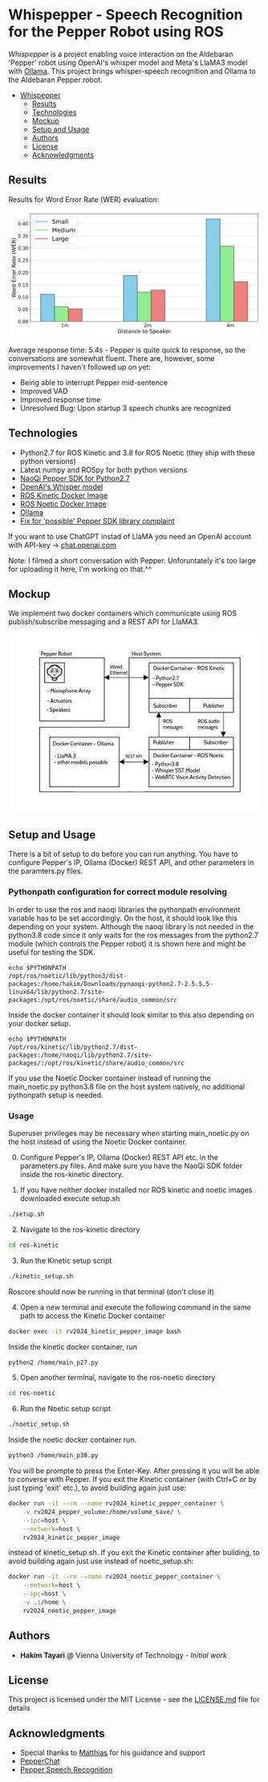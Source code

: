 # Whispepper - Speech Recognition for the Pepper Robot using ROS
*Whispepper* is a project enabling voice interaction on the Aldebaran 'Pepper' robot using OpenAI's whisper model and Meta's LlaMA3 model with [Ollama](https://ollama.com/). This project brings whisper-speech recognition and Ollama to the Aldebaran Pepper robot. 

- [Whispepper](#whispepper)
  * [Results](#results)
  * [Technologies](#technologies)
  * [Mockup](#mockup)
  * [Setup and Usage](#setup-and-configuration)
  * [Authors](#authors)
  * [License](#license)
  * [Acknowledgments](#acknowledgments)

## Results

Results for Word Error Rate (WER) evaluation: 

![graph](/eval/wer_graph.svg)

Average response time: 5.4s - Pepper is quite quick to response, so the conversations are somewhat fluent. There are, however, some improvements I haven't followed up on yet:
- Being able to interrupt Pepper mid-sentence
- Improved VAD
- Improved response time
- Unresolved Bug: Upon startup 3 speech chunks are recognized
  

## Technologies
* Python2.7 for ROS Kinetic and 3.8 for ROS Noetic (they ship with these python versions)
* Latest numpy and ROSpy for both python versions
* [NaoQi Pepper SDK for Python2.7](https://www.aldebaran.com/en/support/pepper-naoqi-2-9/downloads-softwares)
* [OpenAI's Whisper model](https://github.com/openai/whisper)
* [ROS Kinetic Docker Image](https://hub.docker.com/_/ros/tags?page=1&name=kinetic)
* [ROS Noetic Docker Image](https://hub.docker.com/_/ros/tags?page=1&name=noetic)
* [Ollama](https://ollama.com/)
* [Fix for 'possible' Pepper SDK library complaint](https://stackoverflow.com/questions/48306849/lib-x86-64-linux-gnu-libz-so-1-version-zlib-1-2-9-not-found/50097275#50097275)

If you want to use ChatGPT instad of LlaMA you need an OpenAI account with API-key -> [chat.openai.com](chat.openai.com)

Note: I filmed a short conversation with Pepper. Unforuntately it's too large for uploading it here, I'm working on that.^^

## Mockup

We implement two docker containers which communicate using ROS publish/subscribe messaging and a REST API for LlaMA3.

![grafik](/eval/RV_setup_sketch.jpg)


## Setup and Usage

There is a bit of setup to do before you can run anything. You have to configure Pepper's IP, Ollama (Docker) REST API, and other parameters in the paramters.py files. 


### Pythonpath configuration for correct module resolving 
In order to use the ros and naoqi libraries the pythonpath environment variable has to be set accordingly. On the host, it should look like this depending on your system. Although the naoqi library is not needed in the python3.8 code since it only waits for the ros messages from the python2.7 module (which controls the Pepper robot) it is shown here and might be useful for
testing the SDK. 
```
echo $PYTHONPATH
/opt/ros/noetic/lib/python3/dist-packages:/home/hakim/Downloads/pynaoqi-python2.7-2.5.5.5-linux64/lib/python2.7/site-packages:/opt/ros/noetic/share/audio_common/src
```
Inside the docker container it should look similar to this also depending on your docker setup.
```
echo $PYTHONPATH
/opt/ros/kinetic/lib/python2.7/dist-packages:/home/naoqi/lib/python2.7/site-packages/:/opt/ros/kinetic/share/audio_common/src
```
 
If you use the Noetic Docker container instead of running the main_noetic.py python3.8 file on the host system natively, no additional pythonpath setup is needed. 

### Usage

Superuser privileges may be necessary when starting main_noetic.py on the host instead of using the Noetic Docker container. 

0. Configure Pepper's IP, Ollama (Docker) REST API etc. in the parameters.py files. And make sure you have the NaoQi SDK folder inside the ros-kinetic directory. 

1. If you have neither docker installed nor ROS kinetic and noetic images downloaded execute setup.sh
```sh
./setup.sh
```
2. Navigate to the ros-kinetic directory
```sh
cd ros-kinetic
```

3. Run the Kinetic setup script
```sh
./kinetic_setup.sh
```
Roscore should now be running in that terminal (don't close it)

4. Open a new terminal and execute the following command in the same path to access the Kinetic Docker container
```sh
docker exec -it rv2024_kinetic_pepper_image bash
```
Inside the kinetic docker container, run
```sh
python2 /home/main_p27.py
```
5. Open another terminal, navigate to the ros-noetic directory
```sh
cd ros-noetic
```
6. Run the Noetic setup script
```sh
./noetic_setup.sh
```
Inside the noetic docker container run. 
```sh
python3 /home/main_p38.py
```
You will be prompte to press the Enter-Key. After pressing it you will be able to converse with Pepper. If you exit the Kinetic container (with Ctrl+C or by just typing 'exit' etc.), to avoid building again just use:
```sh
docker run -it --rm --name rv2024_kinetic_pepper_container \
    -v rv2024_pepper_volume:/home/volume_save/ \
    --ipc=host \
    --network=host \
    rv2024_kinetic_pepper_image
```
instead of kinetic_setup.sh. If you exit the Kinetic container after building, to avoid building again just use instead of noetic_setup.sh:
```sh
docker run -it --rm --name rv2024_noetic_pepper_container \
    --network=host \
    --ipc=host \
    -v .:/home \
    rv2024_noetic_pepper_image
```

## Authors
* **Hakim Tayari** @ Vienna University of Technology - *Initial work*

## License
This project is licensed under the MIT License - see the [LICENSE.md](LICENSE.md) file for details

## Acknowledgments

* Special thanks to [Matthias](https://github.com/hirschmanner) for his guidance and support
* [PepperChat](https://github.com/ilabsweden/pepperchat)
* [Pepper Speech Recognition](https://github.com/JBramauer/pepperspeechrecognition)
